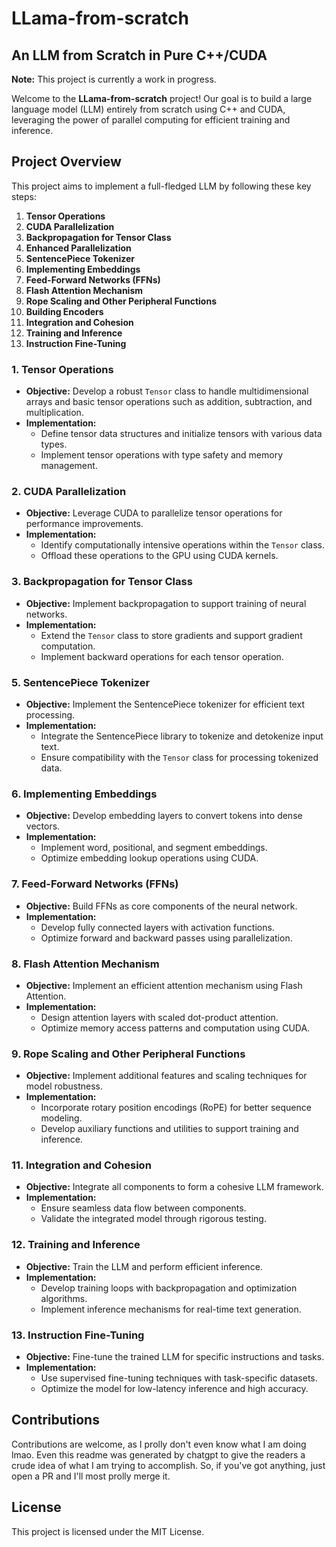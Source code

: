 LLama-from-scratch
==================

An LLM from Scratch in Pure C++/CUDA
------------------------------------

**Note:** This project is currently a work in progress.

Welcome to the **LLama-from-scratch** project! Our goal is to build a large language model (LLM) entirely from scratch using C++ and CUDA, leveraging the power of parallel computing for efficient training and inference.

Project Overview
----------------

This project aims to implement a full-fledged LLM by following these key steps:

1.  **Tensor Operations**
2.  **CUDA Parallelization**
3.  **Backpropagation for Tensor Class**
4.  **Enhanced Parallelization**
5.  **SentencePiece Tokenizer**
6.  **Implementing Embeddings**
7.  **Feed-Forward Networks (FFNs)**
8.  **Flash Attention Mechanism**
9.  **Rope Scaling and Other Peripheral Functions**
10. **Building Encoders**
11. **Integration and Cohesion**
12. **Training and Inference**
13. **Instruction Fine-Tuning**


### 1\. Tensor Operations

-   **Objective:** Develop a robust `Tensor` class to handle multidimensional arrays and basic tensor operations such as addition, subtraction, and multiplication.
-   **Implementation:**
    -   Define tensor data structures and initialize tensors with various data types.
    -   Implement tensor operations with type safety and memory management.

### 2\. CUDA Parallelization

-   **Objective:** Leverage CUDA to parallelize tensor operations for performance improvements.
-   **Implementation:**
    -   Identify computationally intensive operations within the `Tensor` class.
    -   Offload these operations to the GPU using CUDA kernels.

### 3\. Backpropagation for Tensor Class

-   **Objective:** Implement backpropagation to support training of neural networks.
-   **Implementation:**
    -   Extend the `Tensor` class to store gradients and support gradient computation.
    -   Implement backward operations for each tensor operation.


### 5\. SentencePiece Tokenizer

-   **Objective:** Implement the SentencePiece tokenizer for efficient text processing.
-   **Implementation:**
    -   Integrate the SentencePiece library to tokenize and detokenize input text.
    -   Ensure compatibility with the `Tensor` class for processing tokenized data.

### 6\. Implementing Embeddings

-   **Objective:** Develop embedding layers to convert tokens into dense vectors.
-   **Implementation:**
    -   Implement word, positional, and segment embeddings.
    -   Optimize embedding lookup operations using CUDA.

### 7\. Feed-Forward Networks (FFNs)

-   **Objective:** Build FFNs as core components of the neural network.
-   **Implementation:**
    -   Develop fully connected layers with activation functions.
    -   Optimize forward and backward passes using parallelization.

### 8\. Flash Attention Mechanism

-   **Objective:** Implement an efficient attention mechanism using Flash Attention.
-   **Implementation:**
    -   Design attention layers with scaled dot-product attention.
    -   Optimize memory access patterns and computation using CUDA.

### 9\. Rope Scaling and Other Peripheral Functions

-   **Objective:** Implement additional features and scaling techniques for model robustness.
-   **Implementation:**
    -   Incorporate rotary position encodings (RoPE) for better sequence modeling.
    -   Develop auxiliary functions and utilities to support training and inference.


### 11\. Integration and Cohesion

-   **Objective:** Integrate all components to form a cohesive LLM framework.
-   **Implementation:**
    -   Ensure seamless data flow between components.
    -   Validate the integrated model through rigorous testing.

### 12\. Training and Inference

-   **Objective:** Train the LLM and perform efficient inference.
-   **Implementation:**
    -   Develop training loops with backpropagation and optimization algorithms.
    -   Implement inference mechanisms for real-time text generation.

### 13\. Instruction Fine-Tuning

-   **Objective:** Fine-tune the trained LLM for specific instructions and tasks.
-   **Implementation:**
    -   Use supervised fine-tuning techniques with task-specific datasets.
    -   Optimize the model for low-latency inference and high accuracy.

Contributions
-------------

Contributions are welcome, as I prolly don't even know what I am doing lmao. Even this readme was generated by chatgpt to give the readers a crude idea of what I am trying to accomplish. So, if you've got anything, just open a PR and I'll most prolly merge it.

License
-------

This project is licensed under the MIT License.
